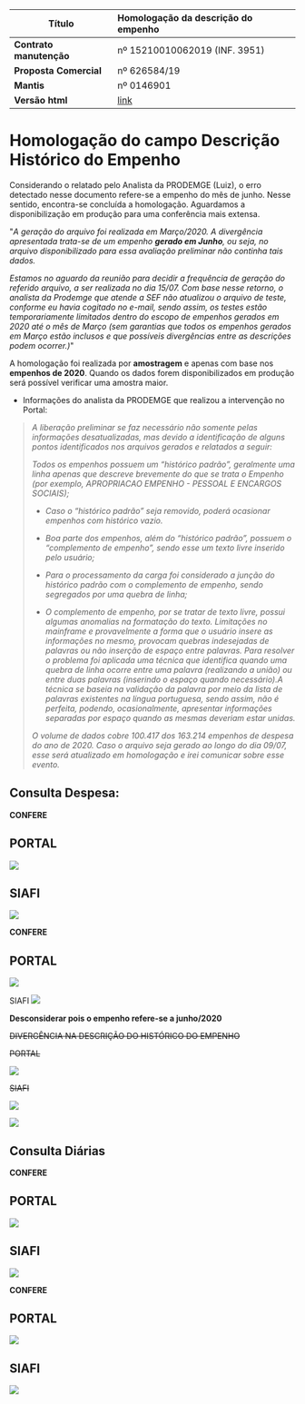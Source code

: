 |Título| Homologação da descrição do empenho
| -|:-
|__Contrato manutenção__ | nº 15210010062019 (INF. 3951)
|__Proposta Comercial__ | nº 626584/19
|__Mantis__ |nº 0146901
|__Versão html__ |[link]()

# Homologação do campo Descrição Histórico do Empenho

<div class="alert alert-info">

Considerando o relatado pelo Analista da PRODEMGE (Luiz), o erro detectado nesse documento refere-se a empenho do mês de junho. Nesse sentido, encontra-se concluída a homologação.
Aguardamos a disponibilização em produção para uma conferência mais extensa.

"*A geração do arquivo foi realizada em Março/2020. A divergência apresentada trata-se de um empenho **gerado em Junho**, ou seja, no arquivo disponibilizado para essa avaliação preliminar não continha tais dados.*

*Estamos no aguardo da reunião para decidir a frequência de geração do referido arquivo, a ser realizada no dia 15/07. Com base nesse retorno, o analista da Prodemge que atende a SEF não atualizou o arquivo de teste, conforme eu havia cogitado no e-mail, sendo assim, os testes estão temporariamente limitados dentro do escopo de empenhos gerados em 2020 até o mês de Março (sem garantias que todos os empenhos gerados em Março estão inclusos e que possíveis divergências entre as descrições podem ocorrer.)*"

  </div>

A homologação foi realizada por **amostragem** e apenas com base nos **empenhos de 2020**. Quando os dados forem disponibilizados em produção será possível verificar uma amostra maior.

* Informações do analista da PRODEMGE que realizou a intervenção no Portal:

>_A liberação preliminar se faz necessário não somente pelas informações desatualizadas, mas devido a identificação de alguns pontos identificados nos arquivos gerados e relatados a seguir:_
>
>_Todos os empenhos possuem um “histórico padrão”, geralmente uma linha apenas que descreve brevemente do que se trata o Empenho (por exemplo, APROPRIACAO EMPENHO - PESSOAL E ENCARGOS SOCIAIS);_
>
> * _Caso o “histórico padrão” seja removido, poderá ocasionar empenhos com histórico vazio._
> * _Boa parte dos empenhos, além do “histórico padrão”, possuem o “complemento de empenho”, sendo esse um texto livre inserido pelo usuário;_
>
> * _Para o processamento da carga foi considerado a junção do histórico padrão com o complemento de empenho, sendo segregados por uma quebra de linha;_
>* _O complemento de empenho, por se tratar de texto livre, possui algumas anomalias na formatação do texto. Limitações no mainframe e provavelmente a forma que o usuário insere as informações no mesmo, provocam quebras indesejadas de palavras ou não inserção de espaço entre palavras. Para resolver o problema foi aplicada uma técnica que identifica quando uma quebra de linha ocorre entre uma palavra (realizando a união) ou entre duas palavras (inserindo o espaço quando necessário).A técnica se baseia na validação da palavra por meio da lista de palavras existentes na língua portuguesa, sendo assim, não é perfeita, podendo, ocasionalmente, apresentar informações separadas por espaço quando as mesmas deveriam estar unidas._
>
>_O volume de dados cobre 100.417 dos 163.214 empenhos de despesa do ano de 2020. Caso o arquivo seja gerado ao longo do dia 09/07, esse será atualizado em homologação e irei comunicar sobre esse evento._


## Consulta Despesa:

<div class="alert alert-success">

__CONFERE__

PORTAL
--

![](static/empenho19-cge-2020.png)

SIAFI
--
![](static/siafi_empenho19_cge-2020.png)  
</div>

<div class="alert alert-success">

__CONFERE__

PORTAL
--

![](static/empenho306-cbmmg-2020.png)

SIAFI
![](static/siafi_empenho306_cbmmg-2020.png)
</div>

<div class="alert alert-success">

**Desconsiderar pois o empenho refere-se a junho/2020**

<s>DIVERGÊNCIA NA DESCRIÇÃO DO HISTÓRICO DO EMPENHO

PORTAL

![](static/empenho1579-fundacao-ezequiel-2020.png)

SIAFI

![](static/siafi_empenho1579_funed-2020.png)

![](static/siafi_empenho1579_funed-2020-telaanterior.png)
</s>
</div>

## Consulta Diárias

<div class="alert alert-success">

__CONFERE__

PORTAL
--
![](static/empenho33-age-2020-diarias.png)

SIAFI
--
![](static/siafi_empenho33_age-2020.png)

</div>

<div class="alert alert-success">

__CONFERE__

PORTAL
--
![](static/empenho78-detran-2020-diarias.png)

SIAFI
--
![](static/siafi_empenho78_detran-2020.png)

</div>
